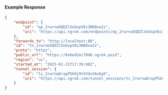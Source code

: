 <!-- Code generated for API Clients. DO NOT EDIT. -->

#### Example Response

```json
{
	"endpoint": {
		"id": "ep_2rwrnw5QDZlXoUxpV6z3N88vw2z",
		"uri": "https://api.ngrok.com/endpoints/ep_2rwrnw5QDZlXoUxpV6z3N88vw2z"
	},
	"forwards_to": "http://localhost:80",
	"id": "tn_2rwrnw5QDZlXoUxpV6z3N88vw2z",
	"proto": "https",
	"public_url": "https://6ebed2ec78d8.ngrok.paid",
	"region": "us",
	"started_at": "2025-01-21T17:39:08Z",
	"tunnel_session": {
		"id": "ts_2rwrnwDrapP5kOj9tXVUsVAo6yK",
		"uri": "https://api.ngrok.com/tunnel_sessions/ts_2rwrnwDrapP5kOj9tXVUsVAo6yK"
	}
}
```
